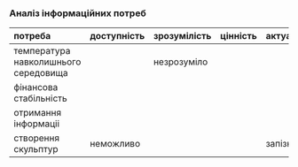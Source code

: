 ### Аналіз інформаційних потреб

|потреба	|доступність	|зрозумілість	|цінність	|актуальність|
|:-       |:-           |:-           |:-       |:-          |
|температура навколишнього середовища||незрозуміло|||
|фінансова стабільність|||
|отримання інформаціі|| |
|створення скульптур|неможливо| ||запізно
